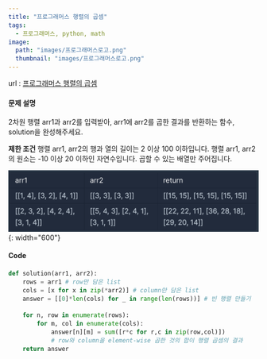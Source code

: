 ```yaml
---
title: "프로그래머스 행렬의 곱셈"
tags:
  - 프로그래머스, python, math
image:
  path: "images/프로그래머스로고.png"
  thumbnail: "images/프로그래머스로고.png"
---
```


url : [프로그래머스 행렬의 곱셈](https://school.programmers.co.kr/learn/courses/30/lessons/12949)
#### 문제 설명
2차원 행렬 arr1과 arr2를 입력받아, arr1에 arr2를 곱한 결과를 반환하는 함수, solution을 완성해주세요.

**제한 조건**
행렬 arr1, arr2의 행과 열의 길이는 2 이상 100 이하입니다.
행렬 arr1, arr2의 원소는 -10 이상 20 이하인 자연수입니다.
곱할 수 있는 배열만 주어집니다.

![](/images/2023-06-16-21-03-52.png){: width="600"}

#### Code
```python
def solution(arr1, arr2):
    rows = arr1 # row만 담은 list
    cols = [x for x in zip(*arr2)] # column만 담은 list
    answer = [[0]*len(cols) for _ in range(len(rows))] # 빈 행렬 만들기
    
    for n, row in enumerate(rows):
        for m, col in enumerate(cols):
            answer[n][m] = sum([r*c for r,c in zip(row,col)])
            # row와 column을 element-wise 곱한 것의 합이 행렬 곱셈의 결과
    return answer

```